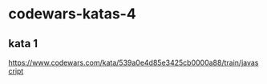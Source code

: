 # codewars-katas-4

## kata 1 

https://www.codewars.com/kata/539a0e4d85e3425cb0000a88/train/javascript
